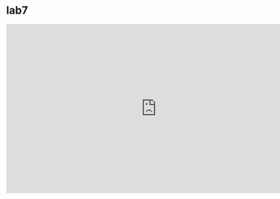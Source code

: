 # lab7


[<iframe style="border: 1px solid rgba(0, 0, 0, 0.1);" width="800" height="450" src="https://www.figma.com/embed?embed_host=share&url=https%3A%2F%2Fwww.figma.com%2Ffile%2F5oIdurKU3NaKUemrhJ0KvA%2FNew-Prototype%3Fnode-id%3D0%253A1%26t%3DI4Z7RJTKWXbp1UVj-1" allowfullscreen></iframe>](https://www.figma.com/file/5oIdurKU3NaKUemrhJ0KvA/New-Prototype?node-id=0%3A1&t=I4Z7RJTKWXbp1UVj-1)

